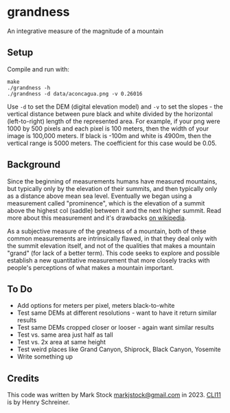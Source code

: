 # grandness
An integrative measure of the magnitude of a mountain

## Setup
Compile and run with:

    make
    ./grandness -h
    ./grandness -d data/aconcagua.png -v 0.26016

Use `-d` to set the DEM (digital elevation model) and `-v` to set the slopes - the vertical distance between pure black and white divided by the horizontal (left-to-right) length of the represented area. For example, if your png were 1000 by 500 pixels and each pixel is 100 meters, then the width of your image is 100,000 meters. If black is -100m and white is 4900m, then the vertical range is 5000 meters. The coefficient for this case would be 0.05.

## Background
Since the beginning of measurements humans have measured mountains, but typically only by the elevation of their summits, and then typically only as a distance above mean sea level. Eventually we began using a measurement called "prominence", which is the elevation of a summit above the highest col (saddle) between it and the next higher summit. Read more about this measurement and it's drawbacks [on wikipedia](https://en.wikipedia.org/wiki/Topographic_prominence).

As a subjective measure of the greatness of a mountain, both of these common measurements are intrinsically flawed, in that they deal only with the summit elevation itself, and not of the qualities that makes a mountain "grand" (for lack of a better term). This code seeks to explore and possible establish a new quantitative measurement that more closely tracks with people's perceptions of what makes a mountain important.

## To Do
* Add options for meters per pixel, meters black-to-white
* Test same DEMs at different resolutions - want to have it return similar results
* Test same DEMs cropped closer or looser - again want similar results
* Test vs. same area just half as tall
* Test vs. 2x area at same height
* Test weird places like Grand Canyon, Shiprock, Black Canyon, Yosemite
* Write something up

## Credits
This code was written by Mark Stock <markjstock@gmail.com> in 2023. [CLI11](https://github.com/CLIUtils/CLI11) is by Henry Schreiner.

